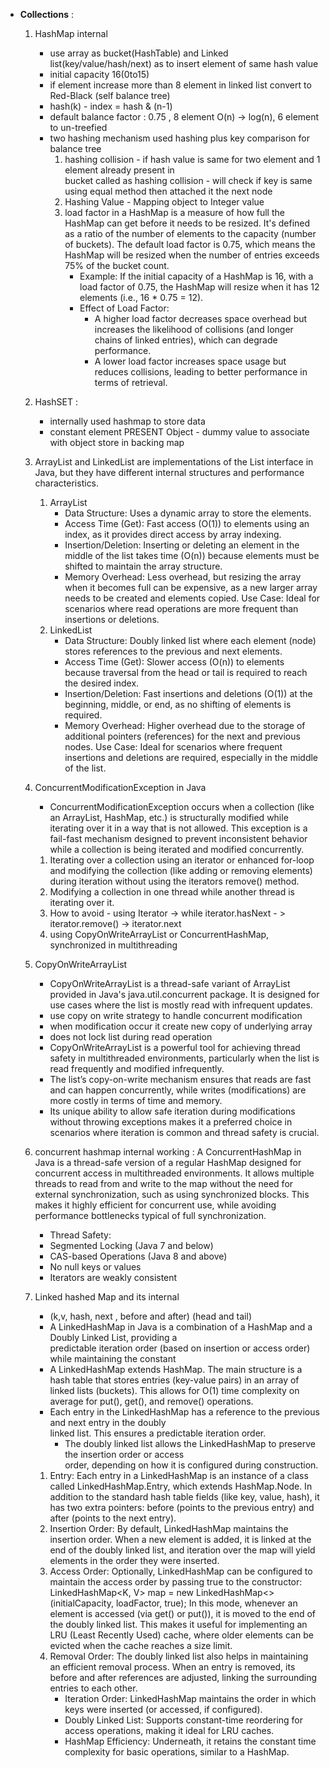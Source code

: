 - **Collections** : 
    1. HashMap internal 
       - use array as bucket(HashTable) and Linked list(key/value/hash/next) as to insert element of same hash value
       - initial capacity 16(0to15)
       - if element increase more than 8 element in linked list convert to Red-Black (self balance tree)
       - hash(k) - index = hash & (n-1)
       - default balance factor : 0.75 , 8 element O(n) -> log(n), 6 element to un-treefied 
       - two hashing mechanism used hashing plus key comparison for balance tree
           1. hashing collision - if hash value is same for two element and 1 element already present in    
              bucket called as hashing collision - will check if key is same using equal method then attached it the next node
           2. Hashing Value - Mapping object to Integer value 
           3. load factor in a HashMap is a measure of how full the HashMap can get before it needs to be resized. 
               It's defined as a ratio of the number of elements to the capacity (number of buckets). The default load factor is 0.75,
               which means the HashMap will be resized when the number of entries exceeds 75% of the bucket count.
               - Example: If the initial capacity of a HashMap is 16, with a load factor of 0.75, the HashMap will resize when it has 12 elements (i.e., 16 * 0.75 = 12).
               - Effect of Load Factor:
                   - A higher load factor decreases space overhead but increases the likelihood of collisions (and longer chains of linked entries), which can degrade performance.
                   - A lower load factor increases space usage but reduces collisions, leading to better performance in terms of retrieval.
    
    2. HashSET : 
        - internally used hashmap to store data
        - constant element PRESENT Object - dummy value to associate with object store in backing map

    3.  ArrayList and LinkedList are implementations of the List interface in Java, but they have different internal structures and performance characteristics.
        1. ArrayList
            - Data Structure: Uses a dynamic array to store the elements.
            - Access Time (Get): Fast access (O(1)) to elements using an index, as it provides direct access by array indexing.
            - Insertion/Deletion: Inserting or deleting an element in the middle of the list takes time (O(n)) because elements must be shifted to maintain the array structure.
            - Memory Overhead: Less overhead, but resizing the array when it becomes full can be expensive, as a new larger array needs to be created and elements copied.
        Use Case: Ideal for scenarios where read operations are more frequent than insertions or deletions.
        2. LinkedList
            - Data Structure: Doubly linked list where each element (node) stores references to the previous and next elements.
            - Access Time (Get): Slower access (O(n)) to elements because traversal from the head or tail is required to reach the desired index.
            - Insertion/Deletion: Fast insertions and deletions (O(1)) at the beginning, middle, or end, as no shifting of elements is required.
            - Memory Overhead: Higher overhead due to the storage of additional pointers (references) for the next and previous nodes.
        Use Case: Ideal for scenarios where frequent insertions and deletions are required, especially in the middle of the list.
    
    4. ConcurrentModificationException in Java
       
        - ConcurrentModificationException occurs when a collection (like an ArrayList, HashMap, etc.) is 
         structurally modified while iterating over it in a way that is not allowed. This exception is a fail-fast mechanism designed to prevent inconsistent behavior while a collection is being iterated and modified concurrently.
        1. Iterating over a collection using an iterator or enhanced for-loop and modifying the collection 
            (like adding or removing elements) during iteration without using the iterators remove() method. 
        2. Modifying a collection in one thread while another thread is iterating over it.
        3. How to avoid - using Iterator -> while iterator.hasNext - > iterator.remove() -> iterator.next
        4. using CopyOnWriteArrayList or ConcurrentHashMap, synchronized in multithreading 
    
    5. CopyOnWriteArrayList 
        - CopyOnWriteArrayList is a thread-safe variant of ArrayList provided in Java's 
            java.util.concurrent package. It is designed for use cases where the list is mostly read with infrequent updates.
        - use copy on write strategy to handle concurrent modification 
        - when modification occur it create new copy of underlying array 
        - does not lock list during read operation 
        - CopyOnWriteArrayList is a powerful tool for achieving thread safety in multithreaded environments, particularly when the list is read frequently and modified infrequently.
        - The list’s copy-on-write mechanism ensures that reads are fast and can happen concurrently, while writes (modifications) are more costly in terms of time and memory.
        - Its unique ability to allow safe iteration during modifications without throwing exceptions makes it a preferred choice in scenarios where iteration is common and thread safety is crucial. 
    
    6. concurrent hashmap internal working :
        A ConcurrentHashMap in Java is a thread-safe version of a regular HashMap designed for concurrent access in multithreaded environments. 
        It allows multiple threads to read from and write to the map without the need for external synchronization, such as using synchronized blocks. 
        This makes it highly efficient for concurrent use, while avoiding performance bottlenecks typical of full synchronization.
        - Thread Safety:
        - Segmented Locking (Java 7 and below)
        - CAS-based Operations (Java 8 and above)
        - No null keys or values
        - Iterators are weakly consistent
    
    7. Linked hashed Map and its internal
        -  (k,v, hash, next , before and after) (head and tail)
        - A LinkedHashMap in Java is a combination of a HashMap and a Doubly Linked List, providing a       
            predictable iteration order (based on insertion or access order) while maintaining the constant
        - A LinkedHashMap extends HashMap. The main structure is a hash table that stores entries 
            (key-value pairs) in an array of linked lists (buckets). This allows for O(1) time complexity on average for put(), get(), and remove() operations.
        - Each entry in the LinkedHashMap has a reference to the previous and next entry in the doubly  
            linked list. This ensures a predictable iteration order.
            - The doubly linked list allows the LinkedHashMap to preserve the insertion order or access     
                order, depending on how it is configured during construction.
       1. Entry:
            Each entry in a LinkedHashMap is an instance of a class called LinkedHashMap.Entry, 
            which extends HashMap.Node. In addition to the standard hash table fields (like key, value, hash), 
            it has two extra pointers: before (points to the previous entry) and after (points to the next entry).
       2. Insertion Order:
            By default, LinkedHashMap maintains the insertion order. When a new element is added, it is linked at the end of the doubly linked list, and iteration over the map will yield elements in the order they were inserted.
       3. Access Order:
            Optionally, LinkedHashMap can be configured to maintain the access order by passing true to the constructor:
                LinkedHashMap<K, V> map = new LinkedHashMap<>(initialCapacity, loadFactor, true);
            In this mode, whenever an element is accessed (via get() or put()), it is moved to the end of the doubly linked list. This makes it useful for implementing an LRU (Least Recently Used) cache, where older elements can be evicted when the cache reaches a size limit.
        4. Removal Order:
            The doubly linked list also helps in maintaining an efficient removal process. When an entry is removed, its before and after references are adjusted, linking the surrounding entries to each other. 
            - Iteration Order: LinkedHashMap maintains the order in which keys were inserted (or accessed,
               if configured).
            - Doubly Linked List: Supports constant-time reordering for access operations, making it ideal 
              for LRU caches.
            - HashMap Efficiency: Underneath, it retains the constant time complexity for basic operations, 
              similar to a HashMap.
    

        

